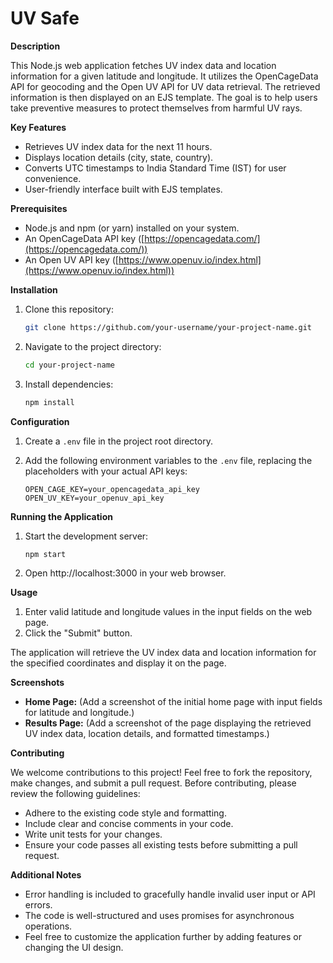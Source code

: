 # UV Safe

**Description**

This Node.js web application fetches UV index data and location information for a given latitude and longitude. It utilizes the OpenCageData API for geocoding and the Open UV API for UV data retrieval. The retrieved information is then displayed on an EJS template. The goal is to help users take preventive measures to protect themselves from harmful UV rays.
  
  
**Key Features**

- Retrieves UV index data for the next 11 hours.
- Displays location details (city, state, country).
- Converts UTC timestamps to India Standard Time (IST) for user convenience.
- User-friendly interface built with EJS templates.

**Prerequisites**

- Node.js and npm (or yarn) installed on your system.
- An OpenCageData API key ([https://opencagedata.com/](https://opencagedata.com/))
- An Open UV API key ([https://www.openuv.io/index.html](https://www.openuv.io/index.html))

**Installation**

1. Clone this repository:

   ```bash
   git clone https://github.com/your-username/your-project-name.git
   ```

2. Navigate to the project directory:

   ```bash
   cd your-project-name
   ```

3. Install dependencies:

   ```bash
   npm install
   ```

**Configuration**

1. Create a `.env` file in the project root directory.
2. Add the following environment variables to the `.env` file, replacing the placeholders with your actual API keys:

   ```
   OPEN_CAGE_KEY=your_opencagedata_api_key
   OPEN_UV_KEY=your_openuv_api_key
   ```

**Running the Application**

1. Start the development server:

   ```bash
   npm start
   ```

2. Open http://localhost:3000 in your web browser.

**Usage**

1. Enter valid latitude and longitude values in the input fields on the web page.
2. Click the "Submit" button.

The application will retrieve the UV index data and location information for the specified coordinates and display it on the page.

**Screenshots**

* **Home Page:**  (Add a screenshot of the initial home page with input fields for latitude and longitude.)
* **Results Page:** (Add a screenshot of the page displaying the retrieved UV index data, location details, and formatted timestamps.)

**Contributing**

We welcome contributions to this project! Feel free to fork the repository, make changes, and submit a pull request. Before contributing, please review the following guidelines:

- Adhere to the existing code style and formatting.
- Include clear and concise comments in your code.
- Write unit tests for your changes.
- Ensure your code passes all existing tests before submitting a pull request.


**Additional Notes**

- Error handling is included to gracefully handle invalid user input or API errors.
- The code is well-structured and uses promises for asynchronous operations.
- Feel free to customize the application further by adding features or changing the UI design.

